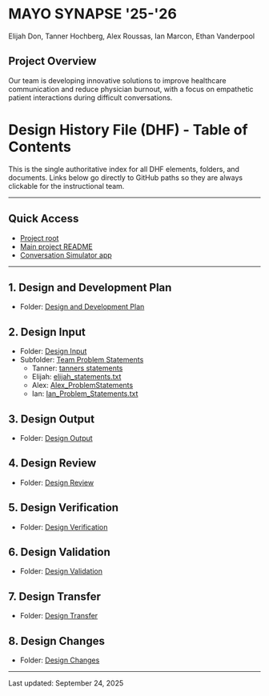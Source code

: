 # MAYO SYNAPSE '25-'26

Elijah Don, Tanner Hochberg, Alex Roussas, Ian Marcon, Ethan Vanderpool

## Project Overview

Our team is developing innovative solutions to improve healthcare communication and reduce physician burnout, with a focus on empathetic patient interactions during difficult conversations.


# Design History File (DHF) - Table of Contents

This is the single authoritative index for all DHF elements, folders, and documents. Links below go directly to GitHub paths so they are always clickable for the instructional team.

---

## Quick Access
- [Project root](https://github.com/TACH04/Synapse)
- [Main project README](https://github.com/TACH04/Synapse/blob/main/README.md)
- [Conversation Simulator app](https://github.com/TACH04/Synapse/tree/main/conversation_simulator)

---

## 1. Design and Development Plan
- Folder: [Design and Development Plan](https://github.com/TACH04/Synapse/tree/main/DHF/Design%20and%20Development%20Plan)

## 2. Design Input
- Folder: [Design Input](https://github.com/TACH04/Synapse/tree/main/DHF/Design%20Input)
- Subfolder: [Team Problem Statements](https://github.com/TACH04/Synapse/tree/main/DHF/Design%20Input/Team%20Problem%20Statements)
  - Tanner: [tanners statements](https://github.com/TACH04/Synapse/blob/main/DHF/Design%20Input/Team%20Problem%20Statements/tanners%20statements)
  - Elijah: [elijah_statements.txt](https://github.com/TACH04/Synapse/blob/main/DHF/Design%20Input/Team%20Problem%20Statements/elijah_statements.txt)
  - Alex: [Alex_ProblemStatements](https://github.com/TACH04/Synapse/blob/main/DHF/Design%20Input/Team%20Problem%20Statements/Alex_ProblemStatements)
  - Ian: [Ian_Problem_Statements.txt](https://github.com/TACH04/Synapse/blob/main/DHF/Design%20Input/Team%20Problem%20Statements/Ian_Problem_Statements.txt)

## 3. Design Output
- Folder: [Design Output](https://github.com/TACH04/Synapse/tree/main/DHF/Design%20Output)

## 4. Design Review
- Folder: [Design Review](https://github.com/TACH04/Synapse/tree/main/DHF/Design%20Review)

## 5. Design Verification
- Folder: [Design Verification](https://github.com/TACH04/Synapse/tree/main/DHF/Design%20Verification)

## 6. Design Validation
- Folder: [Design Validation](https://github.com/TACH04/Synapse/tree/main/DHF/Design%20Validation)

## 7. Design Transfer
- Folder: [Design Transfer](https://github.com/TACH04/Synapse/tree/main/DHF/Design%20Transfer)

## 8. Design Changes
- Folder: [Design Changes](https://github.com/TACH04/Synapse/tree/main/DHF/Design%20Changes)

---

Last updated: September 24, 2025

